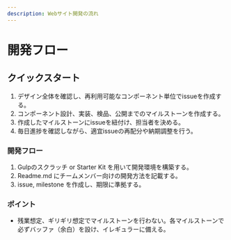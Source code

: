 ```yaml
---
description: Webサイト開発の流れ
---
```


# 開発フロー

## クイックスタート

1. デザイン全体を確認し、再利用可能なコンポーネント単位でissueを作成する。
2. コンポーネント設計、実装、検品、公開までのマイルストーンを作成する。
3. 作成したマイルストーンにissueを紐付け、担当者を決める。
4. 毎日進捗を確認しながら、適宜issueの再配分や納期調整を行う。

### 開発フロー

1. Gulpのスクラッチ or Starter Kit を用いて開発環境を構築する。
2. Readme.md にチームメンバー向けの開発方法を記載する。
3. issue, milestone を作成し、期限に準拠する。

### ポイント

* 残業想定、ギリギリ想定でマイルストーンを行わない。各マイルストーンで必ずバッファ（余白）を設け、イレギュラーに備える。

